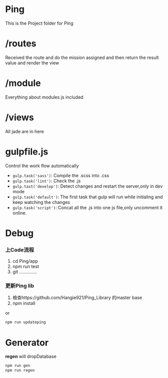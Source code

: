 # Ping
This is the Project folder for Ping

# /routes
Received the route and do the mission assigned and then return the result value and render the view

# /module
Everything about modules js included

# /views
All jade are in here

# gulpfile.js
Control the work flow automatically

- `gulp.task('sass')`: Compile the .scss into .css
- `gulp.task('lint')`: Check the .js
- `gulp.tast('develop')`: Detect changes and restart the server,only in dev mode
- `gulp.task('default')`: The first task that gulp will run while initialing and keep watching the changes
- `gulp.task('script')`: Concat all the .js into one js file,only uncomment it online.


# Debug

### 上Code流程

1. cd Ping/app
2. npm run test
3. git ..............

### 更新Ping lib

1. 檢查https://github.com/Hangie921/Ping_Library 的master base
2. npm install

or 

```bash
npm run updateping
```

# Generator

**regen** will dropDatabase
```bash
npm run gen
npm run regen
```
